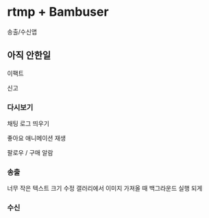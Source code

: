 # rtmp  + Bambuser
송출/수신앱

## 아직 안한일

이팩트


신고
### 다시보기 
채팅 로그 띄우기

좋아요 애니메이션 재생

팔로우 / 구매 알람
### 송출
너무 작은 텍스트 크기 수정
갤러리에서 이미지 가져올 때 백그라운드 실행 되게 

### 수신

